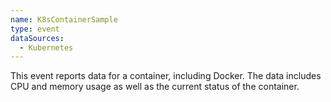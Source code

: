```yaml
---
name: K8sContainerSample
type: event
dataSources:
  - Kubernetes
---
```


This event reports data for a container, including Docker. The data includes CPU and memory usage as well as the current status of the container.